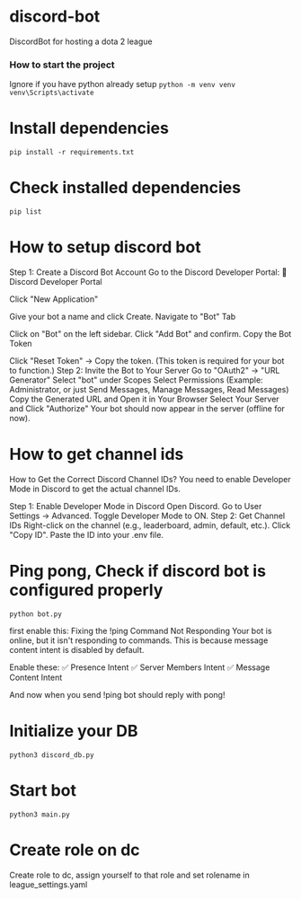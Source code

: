 # discord-bot

DiscordBot for hosting a dota 2 league

### How to start the project

Ignore if you have python already setup
`python -m venv venv`
`venv\Scripts\activate`

# Install dependencies

`pip install -r requirements.txt`

# Check installed dependencies

`pip list`

# How to setup discord bot

Step 1: Create a Discord Bot Account
Go to the Discord Developer Portal:
🔗 Discord Developer Portal

Click "New Application"

Give your bot a name and click Create.
Navigate to "Bot" Tab

Click on "Bot" on the left sidebar.
Click "Add Bot" and confirm.
Copy the Bot Token

Click "Reset Token" → Copy the token.
(This token is required for your bot to function.)
Step 2: Invite the Bot to Your Server
Go to "OAuth2" → "URL Generator"
Select "bot" under Scopes
Select Permissions (Example: Administrator, or just Send Messages, Manage Messages, Read Messages)
Copy the Generated URL and Open it in Your Browser
Select Your Server and Click "Authorize"
Your bot should now appear in the server (offline for now).

# How to get channel ids

How to Get the Correct Discord Channel IDs?
You need to enable Developer Mode in Discord to get the actual channel IDs.

Step 1: Enable Developer Mode in Discord
Open Discord.
Go to User Settings → Advanced.
Toggle Developer Mode to ON.
Step 2: Get Channel IDs
Right-click on the channel (e.g., leaderboard, admin, default, etc.).
Click "Copy ID".
Paste the ID into your .env file.

# Ping pong, Check if discord bot is configured properly

`python bot.py`

first enable this:
Fixing the !ping Command Not Responding
Your bot is online, but it isn't responding to commands.
This is because message content intent is disabled by default.

Enable these: ✅ Presence Intent
✅ Server Members Intent
✅ Message Content Intent

And now when you send !ping bot should reply with pong!

# Initialize your DB

`python3 discord_db.py`

# Start bot

`python3 main.py`

# Create role on dc

Create role to dc, assign yourself to that role and set rolename in league_settings.yaml
